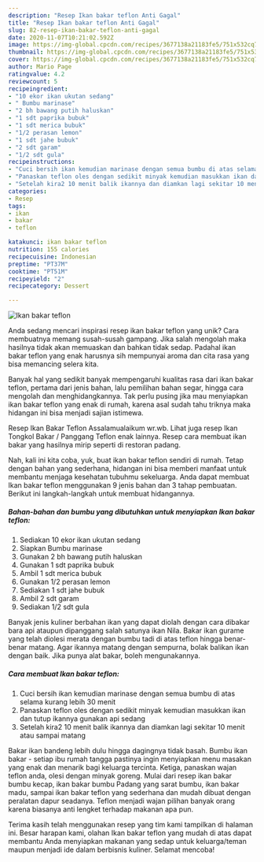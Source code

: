 ```yaml
---
description: "Resep Ikan bakar teflon Anti Gagal"
title: "Resep Ikan bakar teflon Anti Gagal"
slug: 82-resep-ikan-bakar-teflon-anti-gagal
date: 2020-11-07T10:21:02.592Z
image: https://img-global.cpcdn.com/recipes/3677138a21183fe5/751x532cq70/ikan-bakar-teflon-foto-resep-utama.jpg
thumbnail: https://img-global.cpcdn.com/recipes/3677138a21183fe5/751x532cq70/ikan-bakar-teflon-foto-resep-utama.jpg
cover: https://img-global.cpcdn.com/recipes/3677138a21183fe5/751x532cq70/ikan-bakar-teflon-foto-resep-utama.jpg
author: Mario Page
ratingvalue: 4.2
reviewcount: 5
recipeingredient:
- "10 ekor ikan ukutan sedang"
- " Bumbu marinase"
- "2 bh bawang putih haluskan"
- "1 sdt paprika bubuk"
- "1 sdt merica bubuk"
- "1/2 perasan lemon"
- "1 sdt jahe bubuk"
- "2 sdt garam"
- "1/2 sdt gula"
recipeinstructions:
- "Cuci bersih ikan kemudian marinase dengan semua bumbu di atas selama kurang lebih 30 menit"
- "Panaskan teflon oles dengan sedikit minyak kemudian masukkan ikan dan tutup ikannya gunakan api sedang"
- "Setelah kira2 10 menit balik ikannya dan diamkan lagi sekitar 10 menit atau sampai matang"
categories:
- Resep
tags:
- ikan
- bakar
- teflon

katakunci: ikan bakar teflon 
nutrition: 155 calories
recipecuisine: Indonesian
preptime: "PT37M"
cooktime: "PT51M"
recipeyield: "2"
recipecategory: Dessert

---
```



![Ikan bakar teflon](https://img-global.cpcdn.com/recipes/3677138a21183fe5/751x532cq70/ikan-bakar-teflon-foto-resep-utama.jpg)

Anda sedang mencari inspirasi resep ikan bakar teflon yang unik? Cara membuatnya memang susah-susah gampang. Jika salah mengolah maka hasilnya tidak akan memuaskan dan bahkan tidak sedap. Padahal ikan bakar teflon yang enak harusnya sih mempunyai aroma dan cita rasa yang bisa memancing selera kita.

Banyak hal yang sedikit banyak mempengaruhi kualitas rasa dari ikan bakar teflon, pertama dari jenis bahan, lalu pemilihan bahan segar, hingga cara mengolah dan menghidangkannya. Tak perlu pusing jika mau menyiapkan ikan bakar teflon yang enak di rumah, karena asal sudah tahu triknya maka hidangan ini bisa menjadi sajian istimewa.

Resep Ikan Bakar Teflon Assalamualaikum wr.wb. Lihat juga resep Ikan Tongkol Bakar / Panggang Teflon enak lainnya. Resep cara membuat ikan bakar yang hasilnya mirip seperti di restoran padang.


Nah, kali ini kita coba, yuk, buat ikan bakar teflon sendiri di rumah. Tetap dengan bahan yang sederhana, hidangan ini bisa memberi manfaat untuk membantu menjaga kesehatan tubuhmu sekeluarga. Anda dapat membuat Ikan bakar teflon menggunakan 9 jenis bahan dan 3 tahap pembuatan. Berikut ini langkah-langkah untuk membuat hidangannya.

<!--inarticleads1-->

##### Bahan-bahan dan bumbu yang dibutuhkan untuk menyiapkan Ikan bakar teflon:

1. Sediakan 10 ekor ikan ukutan sedang
1. Siapkan  Bumbu marinase
1. Gunakan 2 bh bawang putih haluskan
1. Gunakan 1 sdt paprika bubuk
1. Ambil 1 sdt merica bubuk
1. Gunakan 1/2 perasan lemon
1. Sediakan 1 sdt jahe bubuk
1. Ambil 2 sdt garam
1. Sediakan 1/2 sdt gula


Banyak jenis kuliner berbahan ikan yang dapat diolah dengan cara dibakar bara api ataupun dipanggang salah satunya ikan Nila. Bakar ikan gurame yang telah diolesi merata dengan bumbu tadi di atas teflon hingga benar-benar matang. Agar ikannya matang dengan sempurna, bolak balikan ikan dengan baik. Jika punya alat bakar, boleh mengunakannya. 

<!--inarticleads2-->

##### Cara membuat Ikan bakar teflon:

1. Cuci bersih ikan kemudian marinase dengan semua bumbu di atas selama kurang lebih 30 menit
1. Panaskan teflon oles dengan sedikit minyak kemudian masukkan ikan dan tutup ikannya gunakan api sedang
1. Setelah kira2 10 menit balik ikannya dan diamkan lagi sekitar 10 menit atau sampai matang


Bakar ikan bandeng lebih dulu hingga dagingnya tidak basah. Bumbu ikan bakar - setiap ibu rumah tangga pastinya ingin menyiapkan menu masakan yang enak dan menarik bagi keluarga tercinta. Ketiga, panaskan wajan teflon anda, olesi dengan minyak goreng. Mulai dari resep ikan bakar bumbu kecap, ikan bakar bumbu Padang yang sarat bumbu, ikan bakar madu, sampai ikan bakar teflon yang sederhana dan mudah dibuat dengan peralatan dapur seadanya. Teflon menjadi wajan pilihan banyak orang karena biasanya anti lengket terhadap makanan apa pun. 

Terima kasih telah menggunakan resep yang tim kami tampilkan di halaman ini. Besar harapan kami, olahan Ikan bakar teflon yang mudah di atas dapat membantu Anda menyiapkan makanan yang sedap untuk keluarga/teman maupun menjadi ide dalam berbisnis kuliner. Selamat mencoba!
